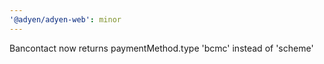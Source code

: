 ```yaml
---
'@adyen/adyen-web': minor
---
```


Bancontact now returns paymentMethod.type 'bcmc' instead of 'scheme'
